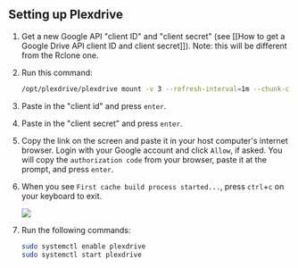## Setting up Plexdrive

1. Get a new Google API "client ID" and "client secret" (see [[How to get a Google Drive API client ID and client secret]]). Note: this will be different from the Rclone one. 

1. Run this command:

    ```bash
    /opt/plexdrive/plexdrive mount -v 3 --refresh-interval=1m --chunk-check-threads=8 --chunk-load-threads=8 --chunk-load-ahead=4 --max-chunks=250 --fuse-options=allow_other,read_only --config=/opt/plexdrive --cache-file=/opt/plexdrive/cache.bolt /mnt/plexdrive
    ```
1. Paste in the "client id" and press `enter`.
1. Paste in the "client secret" and press `enter`.
1. Copy the link on the screen  and paste it in your host computer's internet browser. Login with your Google account and click `Allow`, if asked. You will copy the `authorization code` from your browser, paste it at the prompt, and press `enter`.
1. When you see `First cache build process started...`, press `ctrl`+`c` on your keyboard to exit.

   ![](http://i.imgur.com/bDTmXbT.png)

1. Run the following commands:

    ```bash
    sudo systemctl enable plexdrive
    sudo systemctl start plexdrive
    ```